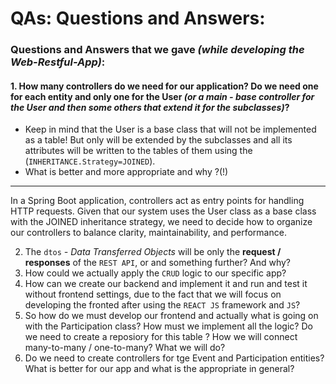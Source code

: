 # QAs: Questions and Answers:

### **Questions and Answers that we gave *(while developing the Web-Restful-App)*:**
#### 1. How many controllers do we need for our application? Do we need one for each entity and only one for the User *(or a main - base controller for the User and then some others that extend it for the subclasses)*?
   - Keep in mind that the User is a base class that will not be implemented as a table! But only will be extended by the subclasses and all its attributes will be written to the tables of them using the (`INHERITANCE.Strategy=JOINED`).
   - What is better and more appropriate and why ?(!)
---
In a Spring Boot application, controllers act as entry points for handling HTTP requests. Given that our system uses the User class as a base class with the JOINED inheritance strategy, we need to decide how to organize our controllers to balance clarity, maintainability, and performance.


2. The `dtos` *- Data Transferred Objects* will be only the **request / responses** of the `REST API`, or and something further? And why?
3. How could we actually apply the `CRUD` logic to our specific app?
4. How can we create our backend and implement it and run and test it without frontend settings, due to the fact that we will focus on developing the fronted after using the `REACT JS` framework and `JS`?
5. So how do we must develop our frontend and actually what is going on with the Participation class? How must we implement all the logic? Do we need to create a reposiory for this table ? How we will connect many-to-many / one-to-many? What we will do?
6. Do we need to create controllers for tge Event and Participation entities? What is better for our app and what is the appropriate in general?
